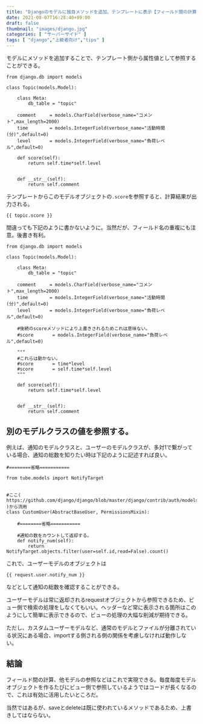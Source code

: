 ```yaml
---
title: "Djangoのモデルに独自メソッドを追加、テンプレートに表示【フィールド間の計算、他モデルの値の表示などに有効】"
date: 2021-08-07T16:28:40+09:00
draft: false
thumbnail: "images/django.jpg"
categories: [ "サーバーサイド" ]
tags: [ "django","上級者向け","tips" ]
---
```


モデルにメソッドを追加することで、テンプレート側から属性値として参照することができる。

    from django.db import models
    
    class Topic(models.Model):
    
        class Meta:
            db_table = "topic"
    
        comment     = models.CharField(verbose_name="コメント",max_length=2000)
        time        = models.IntegerField(verbose_name="活動時間(分)",default=0)
        level       = models.IntegerField(verbose_name="負荷レベル",default=0)

        def score(self):
            return self.time*self.level
    
    
        def __str__(self):
            return self.comment


テンプレートからこのモデルオブジェクトの`.score`を参照すると、計算結果が出力される。

    {{ topic.score }}


間違っても下記のように書かないように。当然だが、フィールド名の重複にも注意。後書き有利。


    from django.db import models
    
    class Topic(models.Model):
    
        class Meta:
            db_table = "topic"
    
        comment     = models.CharField(verbose_name="コメント",max_length=2000)
        time        = models.IntegerField(verbose_name="活動時間(分)",default=0)
        level       = models.IntegerField(verbose_name="負荷レベル",default=0)

        #後続のscoreメソッドにより上書きされるためこれは意味ない。
        #score       = models.IntegerField(verbose_name="負荷レベル",default=0)

        """ 
        #これらは動かない。
        #score       = time*level
        #score       = self.time*self.level
        """ 

        def score(self):
            return self.time*self.level
    
    
        def __str__(self):
            return self.comment


## 別のモデルクラスの値を参照する。

例えば、通知のモデルクラスと、ユーザーのモデルクラスが、多対1で繋がっている場合、通知の総数を知りたい時は下記のように記述すれば良い。


    #========省略===========

    from tube.models import NotifyTarget
    
    
    #ここ( https://github.com/django/django/blob/master/django/contrib/auth/models.py#L321 )から流用
    class CustomUser(AbstractBaseUser, PermissionsMixin):

        #========省略===========

        #通知の数をカウントして返却する。
        def notify_num(self):
            return NotifyTarget.objects.filter(user=self.id,read=False).count()

これで、ユーザーモデルのオブジェクトは

    {{ request.user.notify_num }}
    
などとして通知の総数を確認することができる。

ユーザーモデルは常に返却されるrequestオブジェクトから参照できるため、ビュー側で検索の処理をしなくてもいい。ヘッダーなど常に表示される箇所はこのようにして簡単に表示できるので、ビューの処理の大幅な削減が期待できる。

ただし、カスタムユーザーモデルなど、通常のモデルとファイルが分離されている状況にある場合、importする側される側の関係を考慮しなければ動作しない。


## 結論

フィールド間の計算、他モデルの参照などはこれで実現できる。毎度毎度モデルオブジェクトを作るたびにビュー側で参照しているようではコードが長くなるので、これは有効に活用したいところだ。

当然ではあるが、saveとdeleteは既に使われているメソッドであるため、上書きしてはならない。


